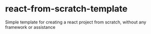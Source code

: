 # react-from-scratch-template
Simple template for creating a react project from scratch, without any framework or assistance
